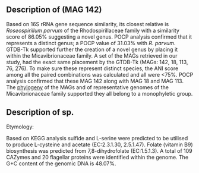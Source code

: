 ## Description of   (MAG 142)
<!-- 
Genome completeness is ;95.75
Genome contamination is ;1.01
 -->

Based on 16S rRNA gene sequence similarity, 
its closest relative is 
*Roseospirillum parvum* of the Rhodospirillaceae family 
with a similarity score of 86.05% suggesting a novel genus.
POCP analysis confirmed that it represents a distinct genus; a POCP value of 31.03% with *R. parvum*.
GTDB-Tk supported further the creation of a novel genus 
by placing it  within the Micavibrionaceae family. 
A set of the MAGs retrieved in our study, had the exact same placement by the GTDB-Tk
(MAGs: 142, 18, 113, 76, 276). 
To make sure these represent distinct species, the ANI score among all the paired combinations was calculated 
and all were <75%. 
POCP analysis confirmed that these MAG 142 along with MAG 18 and MAG 113. 
The [phylogeny](https://github.com/hariszaf/karpathos-swamp/blob/main/MAGs/Phylogenies/bac/f__Micavibrionaceae/investigation_bs.iqtree) of the MAGs and of representative genomes of the 
Micavibrionaceae family supported they all belong to a monophyletic group. 

## Description of sp. 

Etymology:

Based on KEGG analysis
sulfide and L-serine were predicted to be utilised to produce L-cysteine and acetate (EC:2.3.1.30, 2.5.1.47).
Folate (vitamin B9) biosynthesis was predicted from 7,8-dihydrofolate (EC:1.5.1.3).
A total of 109 CAZymes and 20 flagellar proteins were identified within the genome.
The G+C content of the genomic DNA is 48.07%.


